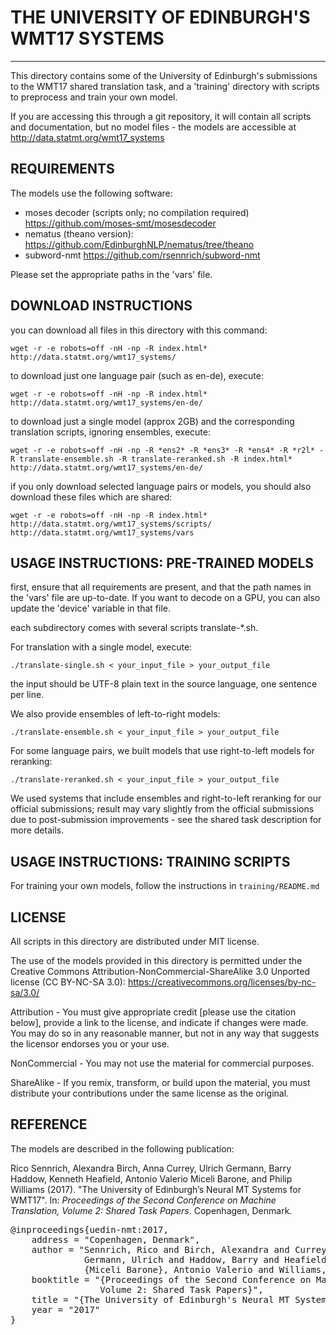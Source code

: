 # THE UNIVERSITY OF EDINBURGH'S WMT17 SYSTEMS
-------------------------------------------

This directory contains some of the University of Edinburgh's
submissions to the WMT17 shared translation task, and a 'training'
directory with scripts to preprocess and train your own model.

If you are accessing this through a git repository, it will contain all scripts and documentation,
but no model files - the models are accessible at http://data.statmt.org/wmt17_systems

REQUIREMENTS
------------

The models use the following software:

 - moses decoder (scripts only; no compilation required) https://github.com/moses-smt/mosesdecoder
 - nematus (theano version): https://github.com/EdinburghNLP/nematus/tree/theano
 - subword-nmt https://github.com/rsennrich/subword-nmt

Please set the appropriate paths in the 'vars' file.


DOWNLOAD INSTRUCTIONS
---------------------

you can download all files in this directory with this command:

```
wget -r -e robots=off -nH -np -R index.html* http://data.statmt.org/wmt17_systems/
```

to download just one language pair (such as en-de), execute:

```
wget -r -e robots=off -nH -np -R index.html* http://data.statmt.org/wmt17_systems/en-de/
```

to download just a single model (approx 2GB) and the corresponding translation scripts, ignoring ensembles, execute:

```
wget -r -e robots=off -nH -np -R *ens2* -R *ens3* -R *ens4* -R *r2l* -R translate-ensemble.sh -R translate-reranked.sh -R index.html* http://data.statmt.org/wmt17_systems/en-de/
```

if you only download selected language pairs or models, you should also download these files which are shared:

```
wget -r -e robots=off -nH -np -R index.html* http://data.statmt.org/wmt17_systems/scripts/ http://data.statmt.org/wmt17_systems/vars
```


USAGE INSTRUCTIONS: PRE-TRAINED MODELS
--------------------------------------

first, ensure that all requirements are present, and that the path names in the 'vars' file are up-to-date.
If you want to decode on a GPU, you can also update the 'device' variable in that file.

each subdirectory comes with several scripts translate-*.sh.

For translation with a single model, execute:

```
./translate-single.sh < your_input_file > your_output_file
```

the input should be UTF-8 plain text in the source language, one sentence per line.

We also provide ensembles of left-to-right models:

```
./translate-ensemble.sh < your_input_file > your_output_file
```

For some language pairs, we built models that use right-to-left models for reranking:

```
./translate-reranked.sh < your_input_file > your_output_file
```

We used systems that include ensembles and right-to-left reranking for
our official submissions; result may vary slightly from the official
submissions due to post-submission improvements - see the shared task
description for more details.

USAGE INSTRUCTIONS: TRAINING SCRIPTS
------------------------------------

For training your own models, follow the instructions in `training/README.md`

LICENSE
-------

All scripts in this directory are distributed under MIT license.

The use of the models provided in this directory is permitted under
the Creative Commons Attribution-NonCommercial-ShareAlike 3.0 Unported
license (CC BY-NC-SA 3.0):
https://creativecommons.org/licenses/by-nc-sa/3.0/

Attribution - You must give appropriate credit [please use the
citation below], provide a link to the license, and indicate if
changes were made. You may do so in any reasonable manner, but not in
any way that suggests the licensor endorses you or your use.

NonCommercial - You may not use the material for commercial purposes.

ShareAlike - If you remix, transform, or build upon the material, you
must distribute your contributions under the same license as the
original.


REFERENCE
---------

The models are described in the following publication:

Rico Sennrich, Alexandra Birch, Anna Currey, Ulrich Germann, Barry Haddow, Kenneth Heafield, Antonio Valerio Miceli Barone, and Philip Williams (2017).
"The University of Edinburgh’s Neural MT Systems for WMT17".
In: _Proceedings of the Second Conference on Machine Translation, Volume 2: Shared Task Papers_.
Copenhagen, Denmark.

<pre class=bibtex>
@inproceedings{uedin-nmt:2017,
    address = "Copenhagen, Denmark",
    author = "Sennrich, Rico and Birch, Alexandra and Currey, Anna and 
              Germann, Ulrich and Haddow, Barry and Heafield, Kenneth and 
              {Miceli Barone}, Antonio Valerio and Williams, Philip",
    booktitle = "{Proceedings of the Second Conference on Machine Translation, 
                 Volume 2: Shared Task Papers}",
    title = "{The University of Edinburgh's Neural MT Systems for WMT17}",
    year = "2017"
}
</pre>
